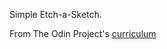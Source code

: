 Simple Etch-a-Sketch.

From The Odin Project's [curriculum](https://www.theodinproject.com/lessons/etch-a-sketch-project)